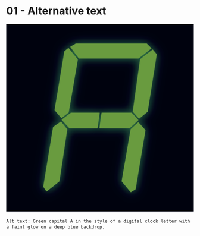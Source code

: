 # 01 - Alternative text

![Green capital A in the style of a digital clock letter with a faint glow on a deep blue backdrop.](a_cap.png)
```
Alt text: Green capital A in the style of a digital clock letter with a faint glow on a deep blue backdrop.
```
